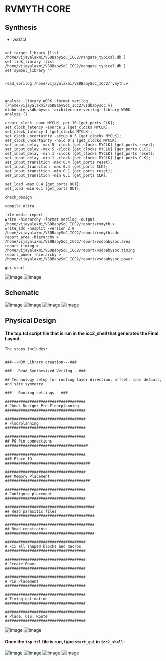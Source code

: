 # RVMYTH CORE

## Synthesis

* vsd.tcl
```

set target_library [list /home/vijayalaxmi/VSDBabySoC_ICC2/nangate_typical.db ]
set link_library [list  /home/vijayalaxmi/VSDBabySoC_ICC2/nangate_typical.db ] 
set symbol_library ""


read_verilog /home/vijayalaxmi/VSDBabySoC_ICC2/rvmyth.v



analyze -library WORK -format verilog {/home/vijayalaxmi/VSDBabySoC_ICC2/vsdbabysoc.v}
elaborate vsdbabysoc -architecture verilog -library WORK
analyze {}

create_clock -name MYCLK -per 10 [get_ports CLK];
set_clock_latency -source 2 [get_clocks MYCLK];
set_clock_latency 1 [get_clocks MYCLK];
set_clock_uncertainty -setup 0.5 [get_clocks MYCLK];
set_clock_uncertainty -hold 0.1 [get_clocks MYCLK];
set_input_delay -max 5 -clock [get_clocks MYCLK] [get_ports reset];
set_input_delay -max 5 -clock [get_clocks MYCLK] [get_ports CLK];
set_input_delay -min 1 -clock [get_clocks MYCLK] [get_ports reset];
set_input_delay -min 1 -clock [get_clocks MYCLK] [get_ports CLK];
set_input_transition -max 0.4 [get_ports reset];
set_input_transition -max 0.4 [get_ports CLK];
set_input_transition -min 0.1 [get_ports reset];
set_input_transition -min 0.1 [get_ports CLK];

set_load -max 0.4 [get_ports OUT];
set_load -min 0.1 [get_ports OUT];

check_design

compile_ultra

file mkdir report
write -hierarchy -format verilog -output /home/vijayalaxmi/VSDBabySoC_ICC2/report/rvmyth.v
write_sdc -nosplit -version 2.0 /home/vijayalaxmi/VSDBabySoC_ICC2/report/rvmyth.sdc
report_area -hierarchy > /home/vijayalaxmi/VSDBabySoC_ICC2/report/vsdbabysoc.area
report_timing > /home/vijayalaxmi/VSDBabySoC_ICC2/report/vsdbabysoc.timing
report_power -hierarchy > /home/vijayalaxmi/VSDBabySoC_ICC2/report/vsdbabysoc.power

gui_start

```

![image](https://github.com/user-attachments/assets/32546bd1-5c28-4a2f-8330-694d324d3570)
![image](https://github.com/user-attachments/assets/cfd522b1-3f28-4f4b-a75f-e4aeaca10eeb)

## Schematic

![image](https://github.com/user-attachments/assets/082e16e8-8e96-4e7a-a396-018b5b0bab4b)
![image](https://github.com/user-attachments/assets/2b0a1d53-9c98-4549-ba44-336e018c1ab2)
![image](https://github.com/user-attachments/assets/22531272-b6fa-41e4-969d-9756fea352d5)
![image](https://github.com/user-attachments/assets/d2d725de-7bc2-4bc5-b9cf-cdcdc1ae61d4)

## Physical Design

#### The top.tcl script file that is run in the icc2_shell that generates the Final Layout. 

```
The steps includes:


###---NDM Library creation---###

###---Read Synthesized Verilog---###

## Technology setup for routing layer direction, offset, site default, and site symmetry.

###---Routing settings---###

####################################
# Check Design: Pre-Floorplanning
####################################

####################################
# Floorplanning
####################################

####################################
## PG Pin connections
#####################################

####################################
### Place IO
######################################

####################################
### Memory Placement
######################################

####################################
# Configure placement
####################################

########################################
## Read parasitic files
########################################

########################################
## Read constraints
########################################

####################################
# Fix all shaped blocks and macros
####################################

####################################
# Create Power
####################################

####################################
# Pin Placement
####################################

####################################
# Timing estimation
####################################

####################################
# Place, CTS, Route
####################################

```
![image](https://github.com/user-attachments/assets/8b1a665a-2b64-4e2a-b818-9380681b1b55)
![image](https://github.com/user-attachments/assets/3e818a5d-b10f-49d3-b365-96ca2d964d1a)

#### Once the `top.tcl` file is run, type `start_gui` in `icc2_shell`:

![image](https://github.com/user-attachments/assets/03103f7f-7a8b-4c41-a34e-c4893253e59d)
![image](https://github.com/user-attachments/assets/b3f824e9-9420-4b7e-bda6-0374d2f3b192)
![image](https://github.com/user-attachments/assets/31410229-fd5c-45eb-882a-912fe9fdc475)
![image](https://github.com/user-attachments/assets/73c6bf29-b302-4978-bafb-c312379df983)


